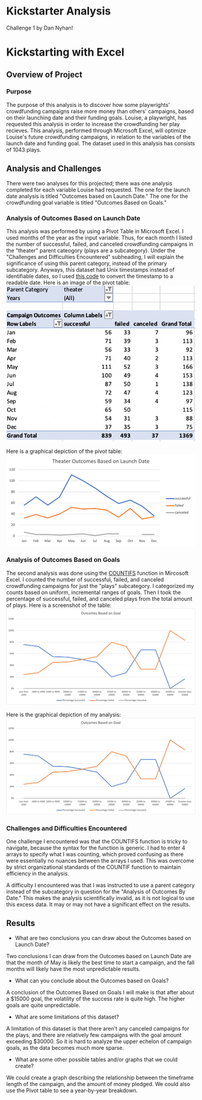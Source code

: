 # Kickstarter Analysis
Challenge 1 by Dan Nyhan!

# Kickstarting with Excel

## Overview of Project

### Purpose

The purpose of this analysis is to discover how some playwrights' crowdfunding campaigns raise more money than others' campaigns, based on their launching date and their funding goals. Louise, a playwright, has requested this analysis in order to increase the crowdfunding her play recieves. This analysis, performed through Microsoft Excel, will optimize Louise's future crowdfunding campaigns, in relation to the variables of the launch date and funding goal. The dataset used in this analysis has consists of 1043 plays.

## Analysis and Challenges
There were two analyses for this projected; there was one analysis completed for each variable Louise had requested. The one for the launch date analysis is titled "Outcomes based on Launch Date." The one for the crowdfunding goal variable is titled "Outcomes Based on Goals." 

### Analysis of Outcomes Based on Launch Date
This analysis was performed by using a Pivot Table in Microsoft Excel. I used months of the year as the input variable. Thus, for each month I listed the number of successful, failed, and canceled crowdfunding campaigns in the "theater" parent cateogory (plays are a subcategory). Under the "Challenges and Difficulties Encountered" subheading, I will explain the significance of using this parent category, instead of the primary subcategory. Anyways, this dataset had Unix timestamps instead of identifiable dates, so I used [this code](https://courses.bootcampspot.com/courses/1018/pages/1-dot-3-3-timing-success?module_item_id=395347) to convert the timestamp to a readable date. Here is an image of the pivot table: ![Here](https://github.com/nyhandan/Kickstarter-Analysis/blob/main/Outcomes%20based%20on%20launch%20date%20pivot%20table.png)

Here is a graphical depiction of the pivot table: 
![here](https://github.com/nyhandan/Kickstarter-Analysis/blob/main/Challenge%201%20Resources/Theater_Outcomes_vs_Launch.png)

### Analysis of Outcomes Based on Goals
The second analysis was done using the [COUNTIFS](https://support.office.com/en-us/article/countifs-function-dda3dc6e-f74e-4aee-88bc-aa8c2a866842) function in Mircosoft Excel. I counted the number of successful, failed, and canceled crowdfunding campaigns for just the "plays" subcategory. I categorized my counts based on uniform, incremental ranges of goals. Then I took the percentage of successful, failed, and canceled plays from the total amount of plays. Here is a screenshot of the table:
![here](https://github.com/nyhandan/Kickstarter-Analysis/blob/main/Outcomes%20Based%20on%20Goals.png)

Here is the graphical depiction of my analysis:
![here](https://github.com/nyhandan/Kickstarter-Analysis/blob/main/Challenge%201%20Resources/Outcomes%20Based%20on%20Goals.png) 

### Challenges and Difficulties Encountered

One challenge I encountered was that the COUNTIFS function is tricky to navigate, because the syntax for the function is generic. I had to enter 4 arrays to specify what I was counting, which proved confusing as there were essentially no nuances between the arrays I used. This was overcome by strict organizational standards of the COUNTIF function to maintain efficiency in the analysis. 

A difficulty I encountered was that I was instructed to use a parent category instead of the subcategory in question for the "Analysis of Outcomes By Date." This makes the analysis scientifically invalid, as it is not logical to use this excess data. It may or may not have a significant effect on the results. 

## Results

- What are two conclusions you can draw about the Outcomes based on Launch Date?

Two conclusions I can draw from the Outcomes based on Launch Date are that the month of May is likely the best time to start a campaign, and the fall months will likely have the most unpredictable results. 

- What can you conclude about the Outcomes based on Goals?

A conclusion of the Outcomes Based on Goals I will make is that after about a $15000 goal, the volatility of the success rate is quite high. The higher goals are quite unpredictable.

- What are some limitations of this dataset?

A limitation of this dataset is that there aren't any canceled campaigns for the plays, and there are relatively few campaigns with the goal amount exceeding $30000. So it is hard to analyze the upper echelon of campaign goals, as the data becomes much more sparse. 

- What are some other possible tables and/or graphs that we could create?

We could create a graph describing the relationship between the timeframe length of the campaign, and the amount of money pledged. We could also use the Pivot table to see a year-by-year breakdown. 
